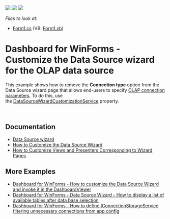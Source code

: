 <!-- default badges list -->
![](https://img.shields.io/endpoint?url=https://codecentral.devexpress.com/api/v1/VersionRange/128581457/17.1.3%2B)
[![](https://img.shields.io/badge/Open_in_DevExpress_Support_Center-FF7200?style=flat-square&logo=DevExpress&logoColor=white)](https://supportcenter.devexpress.com/ticket/details/T487352)
[![](https://img.shields.io/badge/📖_How_to_use_DevExpress_Examples-e9f6fc?style=flat-square)](https://docs.devexpress.com/GeneralInformation/403183)
<!-- default badges end -->
<!-- default file list -->
*Files to look at*:

* [Form1.cs](./CS/DataSourceWizardCustomization/Form1.cs) (VB: [Form1.vb](./VB/DataSourceWizardCustomization/Form1.vb))
<!-- default file list end -->
# Dashboard for WinForms - Customize the Data Source wizard for the OLAP data source


This example shows how to remove the **Connection type** option from the Data Source wizard page that allows end-users to specify [OLAP connection parameters](https://docs.devexpress.com/Dashboard/113908). To do this, use the [DataSourceWizardCustomizationService](https://docs.devexpress.com/Dashboard/DevExpress.DashboardWin.DashboardDesigner.DataSourceWizardCustomizationService) property.

<br/>

## Documentation

- [Data Source wizard](https://docs.devexpress.com/Dashboard/17652)
- [How to Customize the Data Source Wizard](https://docs.devexpress.com/Dashboard/115219)
- [How to Customize Views and Presenters Corresponding to Wizard Pages](https://docs.devexpress.com/Dashboard/18293)

## More Examples

- [Dashboard for WinForms - How to customize the Data Source Wizard and invoke it in the DashboardViewer](https://github.com/DevExpress-Examples/Dashboard-Customize-ExtractDataSource-Wizard)
- [Dashboard for WinForms - Data Source Wizard - How to display a list of available tables after data base selection](https://github.com/DevExpress-Examples/data-source-wizard-how-to-display-a-list-of-available-tables-after-data-base-selection-t279129)
- [Dashboard for WinForms - How to define IConnectionStorageService filtering unnecessary connections from app.config](https://github.com/DevExpress-Examples/how-to-define-iconnectionstorageservice-filtering-unnecessary-connections-from-appconfig-t281449)

